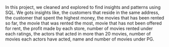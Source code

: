 In this project, we cleaned and explored to find insights and patterns using SQL. 
We gots insights like, the customers that reside in the same address,
the customer that spent the highest money,
the movies that has been rented so far,
the movie that was rented the most,
movie that has not been offered for rent,
the profit made by each store, 
number of movies rented under each ratings,
the actors that acted in more than 20 movies,
number of movies each actors have acted,
name and number of movies under PG.
